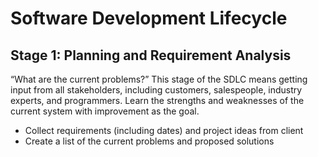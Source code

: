 # Software Development Lifecycle 

## Stage 1: Planning and Requirement Analysis

“What are the current problems?” This stage of the SDLC means getting input from all stakeholders, including customers, salespeople, industry experts, and programmers. Learn the strengths and weaknesses of the current system with improvement as the goal.

- Collect requirements (including dates) and project ideas from client
- Create a list of the current problems and proposed solutions
